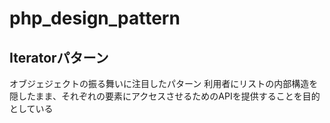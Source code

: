 # php_design_pattern

## Iteratorパターン
オブジェジェクトの振る舞いに注目したパターン
利用者にリストの内部構造を隠したまま、それぞれの要素にアクセスさせるためのAPIを提供することを目的としている
